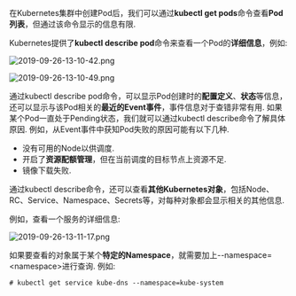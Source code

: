 
<!-- @import "[TOC]" {cmd="toc" depthFrom=1 depthTo=6 orderedList=false} -->

<!-- code_chunk_output -->



<!-- /code_chunk_output -->

在Kubernetes集群中创建Pod后，我们可以通过**kubectl get pods**命令查看**Pod列表**，但通过该命令显示的信息有限. 

Kubernetes提供了**kubectl describe pod**命令来查看一个Pod的**详细信息**，例如: 

![2019-09-26-13-10-42.png](./images/2019-09-26-13-10-42.png)

![2019-09-26-13-10-49.png](./images/2019-09-26-13-10-49.png)

通过kubectl describe pod命令，可以显示Pod创建时的**配置定义**、**状态**等信息，还可以显示与该Pod相关的**最近的Event事件**，事件信息对于查错非常有用. 如果某个Pod一直处于Pending状态，我们就可以通过kubectl describe命令了解具体原因. 例如，从Event事件中获知Pod失败的原因可能有以下几种. 

* 没有可用的Node以供调度. 
* 开启了**资源配额管理**，但在当前调度的目标节点上资源不足. 
* 镜像下载失败. 

通过kubectl describe命令，还可以查看**其他Kubernetes对象**，包括Node、RC、Service、Namespace、Secrets等，对每种对象都会显示相关的其他信息. 

例如，查看一个服务的详细信息: 

![2019-09-26-13-11-17.png](./images/2019-09-26-13-11-17.png)

如果要查看的对象属于某个**特定的Namespace**，就需要加上\-\-namespace=\<namespace\>进行查询. 例如: 

```
# kubectl get service kube-dns --namespace=kube-system
```

